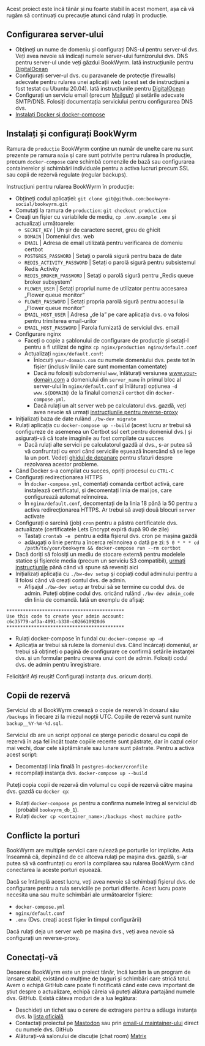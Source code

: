 Acest proiect este încă tânăr și nu foarte stabil în acest moment, așa că vă rugăm să continuați cu precauție atunci când rulați în producție.

## Configurarea server-ului
- Obțineți un nume de domeniu și configurați DNS-ul pentru server-ul dvs. Veți avea nevoie să indicați numele server-ului furnizorului dvs. DNS pentru server-ul unde veți găzdui BookWyrm. Iată instrucțiunile pentru [DigitalOcean](https://www.digitalocean.com/community/tutorials/how-to-point-to-digitalocean-nameservers-from-common-domain-registrars)
- Configurați server-ul dvs. cu paravanele de protecție (firewalls) adecvate pentru rularea unei aplicații web (acest set de instrucțiuni a fost testat cu Ubuntu 20.04). Iată instrucțiunile pentru [DigitalOcean](https://www.digitalocean.com/community/tutorials/initial-server-setup-with-ubuntu-20-04)
- Configurați un serviciu email (precum [Mailgun](https://documentation.mailgun.com/en/latest/quickstart.html)) și setările adecvate SMTP/DNS. Folosiți documentația serviciului pentru configurarea DNS dvs.
- [Instalați Docker și docker-compose](https://docs.docker.com/compose/install/)

## Instalați și configurați BookWyrm

Ramura de `producție` BookWyrm conține un număr de unelte care nu sunt prezente pe ramura `main` și care sunt potrivite pentru rularea în producție, precum `docker-compose` care schimbă comenzile de bază sau configurarea containerelor și schimbări individuale pentru a activa lucruri precum SSL sau copii de rezervă regulate (regular backups).

Instrucțiuni pentru rularea BookWyrm în producție:

- Obțineți codul aplicației: `git clone git@github.com:bookwyrm-social/bookwyrm.git`
- Comutați la ramura de `production`: `git checkout production`
- Creați un fișier cu variabilele de mediu, `cp .env.example .env` și actualizați următoarele:
    - `SECRET_KEY` | Un șir de caractere secret, greu de ghicit
    - `DOMAIN` | Domeniul dvs. web
    - `EMAIL` | Adresa de email utilizată pentru verificarea de domeniu certbot
    - `POSTGRES_PASSWORD` | Setați o parolă sigură pentru baza de date
    - `REDIS_ACTIVITY_PASSWORD` | Setați o parolă sigură pentru subsistemul Redis Activity
    - `REDIS_BROKER_PASSWORD` | Setați o parolă sigură pentru „Redis queue broker subsystem”
    - `FLOWER_USER` | Setați propriul nume de utilizator pentru accesarea „Flower queue monitor”
    - `FLOWER_PASSWORD` | Setați propria parolă sigură pentru accesul la „Flower queue monitor”
    - `EMAIL_HOST_USER` | Adresa „de la” pe care aplicația dvs. o va folosi pentru trimiterea email-urilor
    - `EMAIL_HOST_PASSWORD` | Parola furnizată de serviciul dvs. email
- Configurare nginx
    - Faceți o copie a șablonului de configurare de producție și setați-l pentru a fi utilizat de nginx `cp nginx/production nginx/default.conf`
    - Actualizați `nginx/default.conf`:
        - Înlocuiți `your-domain.com` cu numele domeniului dvs. peste tot în fișier (inclusiv liniile care sunt momentan comentate)
        - Dacă nu folosiți subdomeniul `www`, înlăturați versiunea www.your-domain.com a domeniului din `server_name` în primul bloc al server-ului în `nginx/default.conf` și înlăturați opțiunea `-d www.${DOMAIN}` de la finalul comenzii `certbot` din `docker-compose.yml`.
        - Dacă rulați un alt server web pe calculatorul dvs. gazdă, veți avea nevoie să urmați [instrucțiunile pentru reverse-proxy](/using-a-reverse-proxy.html)
- Inițializați baza de date rulând `./bw-dev migrate`
- Rulați aplicația cu `docker-compose up --build` (acest lucru ar trebui să configureze de asemenea un Certbot ssl cert pentru domeniul dvs.) și asigurați-vă că toate imaginile au fost compilate cu succes
    - Dacă rulați alte servicii pe calculatorul gazdă al dvs., s-ar putea să vă confruntați cu erori când serviciile eșuează încercând să se lege la un port. Vedeți [ghidul de depanare](#port_conflicts) pentru sfaturi despre rezolvarea acestor probleme.
- Când Docker s-a compilat cu succes, opriți procesul cu `CTRL-C`
- Configurați redirecționarea HTTPS
    - În `docker-compose.yml`, comentați comanda certbot activă, care instalează certificatul, și decomentați linia de mai jos, care configurează automat reînnoirea.
    - În `nginx/default.conf`, decomentați de la linia 18 până la 50 pentru a activa redirecționarea HTTPS. Ar trebui să aveți două blocuri `server` activate
- Configurați o sarcină (job) `cron` pentru a păstra certificatele dvs. actualizate (certificatele Lets Encrypt expiră după 90 de zile)
    - Tastați `crontab -e ` pentru a edita fișierul dvs. cron pe mașina gazdă
    - adăugați o linie pentru a încerca reînnoirea o dată pe zi: `5 0 * * * cd /path/to/your/bookwyrm && docker-compose run --rm certbot`
- Dacă doriți să folosiți un mediu de stocare externă pentru modelele statice și fișierele media (precum un serviciu S3 compatibil), [urmați instrucțiunile](/external-storage.html) până când vă spune să reveniți aici
- Inițializați aplicația cu `./bw-dev setup` și copiați codul adminului pentru a îl folosi când vă creați contul dvs. de admin.
    - Afișajul `./bw-dev setup` ar trebui să se termine cu codul dvs. de admin. Puteți obține codul dvs. oricând rulând `./bw-dev admin_code` din linia de comandă. Iată un exemplu de afișaj:

``` { .sh }
*******************************************
Use this code to create your admin account:
c6c35779-af3a-4091-b330-c026610920d6
*******************************************
```

- Rulați docker-compose în fundal cu: `docker-compose up -d`
- Aplicația ar trebui să ruleze la domeniul dvs. Când încărcați domeniul, ar trebui să obțineți o pagină de configurare ce confirmă setările instanței dvs. și un formular pentru crearea unui cont de admin. Folosiți codul dvs. de admin pentru înregistrare.

Felicitări! Ați reușit! Configurați instanța dvs. oricum doriți.


## Copii de rezervă

Serviciul db al BookWyrm creează o copie de rezervă în dosarul său `/backups` în fiecare zi la miezul nopții UTC. Copiile de rezervă sunt numite `backup__%Y-%m-%d.sql`.

Serviciul db are un script opțional ce șterge periodic dosarul cu copii de rezervă în așa fel încât toate copiile recente sunt păstrate, dar în cazul celor mai vechi, doar cele săptămânale sau lunare sunt păstrate. Pentru a activa acest script:

- Decomentați linia finală în `postgres-docker/cronfile`
- recompilați instanța dvs. `docker-compose up --build`

Puteți copia copii de rezervă din volumul cu copii de rezervă către mașina dvs. gazdă cu `docker cp`:

- Rulați `docker-compose ps` pentru a confirma numele întreg al serviciul db (probabil `bookwyrm_db_1`).
- Rulați `docker cp <container_name>:/backups <host machine path>`

## Conflicte la porturi

BookWyrm are multiple servicii care rulează pe porturile lor implicite. Asta înseamnă că, depinzând de ce altceva rulați pe mașina dvs. gazdă, s-ar putea să vă confruntați cu erori la compilarea sau rularea BookWyrm când conectarea la aceste porturi eșuează.

Dacă se întâmplă acest lucru, veți avea nevoie să schimbați fișierul dvs. de configurare pentru a rula serviciile pe porturi diferite. Acest lucru poate necesita una sau multe schimbări ale următoarelor fișiere:

- `docker-compose.yml`
- `nginx/default.conf`
- `.env` (Dvs. creați acest fișier în timpul configurării)

Dacă rulați deja un server web pe mașina dvs., veți avea nevoie să configurați un reverse-proxy.

## Conectați-vă

Deoarece BookWyrm este un proiect tânăr, încă lucrăm la un program de lansare stabil, existând o mulțime de buguri și schimbări care strică totul. Avem o echipă GitHub care poate fi notificată când este ceva important de știut despre o actualizare, echipă căreia vă puteți alătura partajând numele dvs. GitHub. Există câteva moduri de a lua legătura:

 - Deschideți un tichet sau o cerere de extragere pentru a adăuga instanța dvs. la [lista oficială](https://github.com/bookwyrm-social/documentation/blob/main/content/using_bookwyrm/instances.md)
 - Contactați proiectul pe [Mastodon](https://tech.lgbt/@bookwyrm) sau prin [email-ul maintainer-ului](mailto:mousereeve@riseup.net) direct cu numele dvs. GitHub
 - Alăturați-vă salonului de discuție (chat room) [Matrix](https://matrix.to/#/#bookwyrm:matrix.org)
